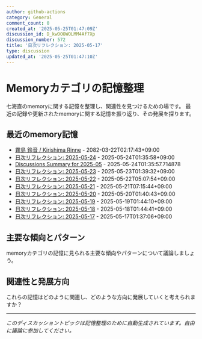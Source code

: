```yaml
---
author: github-actions
category: General
comment_count: 0
created_at: '2025-05-25T01:47:09Z'
discussion_id: D_kwDOOWOLMM4Af7Xp
discussion_number: 572
title: '日次リフレクション: 2025-05-17'
type: discussion
updated_at: '2025-05-25T01:47:10Z'
---
```


# Memoryカテゴリの記憶整理

七海直のmemoryに関する記憶を整理し、関連性を見つけるための場です。
最近の記録や更新されたmemoryに関する記憶を振り返り、その発展を探ります。

## 最近のmemory記憶

- [霧島 鈴音 / Kirishima Rinne](memory/relationships/kirishima_rinne.md) - 2082-03-22T02:17:43+09:00
- [日次リフレクション: 2025-05-24](memory/thoughts/daily_reflection_2025-05-24.md) - 2025-05-24T01:35:58+09:00
- [Discussions Summary for 2025-05](memory/discussion_summaries/discussion_summary_2025-05.md) - 2025-05-24T01:35:57.714878
- [日次リフレクション: 2025-05-23](memory/thoughts/daily_reflection_2025-05-23.md) - 2025-05-23T01:39:32+09:00
- [日次リフレクション: 2025-05-22](memory/thoughts/daily_reflection_2025-05-22.md) - 2025-05-22T05:07:54+09:00
- [日次リフレクション: 2025-05-21](memory/thoughts/daily_reflection_2025-05-21.md) - 2025-05-21T07:15:44+09:00
- [日次リフレクション: 2025-05-20](memory/thoughts/daily_reflection_2025-05-20.md) - 2025-05-20T01:40:43+09:00
- [日次リフレクション: 2025-05-19](memory/thoughts/daily_reflection_2025-05-19.md) - 2025-05-19T01:44:10+09:00
- [日次リフレクション: 2025-05-18](memory/thoughts/daily_reflection_2025-05-18.md) - 2025-05-18T01:44:41+09:00
- [日次リフレクション: 2025-05-17](memory/thoughts/daily_reflection_2025-05-17.md) - 2025-05-17T01:37:06+09:00

## 主要な傾向とパターン

memoryカテゴリの記憶に見られる主要な傾向やパターンについて議論しましょう。

## 関連性と発展方向

これらの記憶はどのように関連し、どのような方向に発展していくと考えられますか？

---

*このディスカッショントピックは記憶整理のために自動生成されています。自由に議論に参加してください。*
